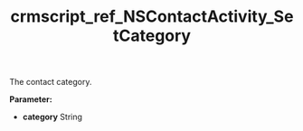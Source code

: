 ﻿---
title: crmscript_ref_NSContactActivity_SetCategory
description: NSContactActivity.SetCategory(String category)
intellisense: NSContactActivity.SetCategory
keywords: NSContactActivity, GetCategory
so.topic: reference
---

The contact category.

**Parameter:** 
 - **category** String

